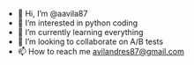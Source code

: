 - 👋 Hi, I’m @aavila87
- 👀 I’m interested in python coding
- 🌱 I’m currently learning everything
- 💞️ I’m looking to collaborate on A/B tests
- 📫 How to reach me avilandres87@gmail.com

<!---
aavila87/aavila87 is a ✨ special ✨ repository because its `README.md` (this file) appears on your GitHub profile.
You can click the Preview link to take a look at your changes.
--->
